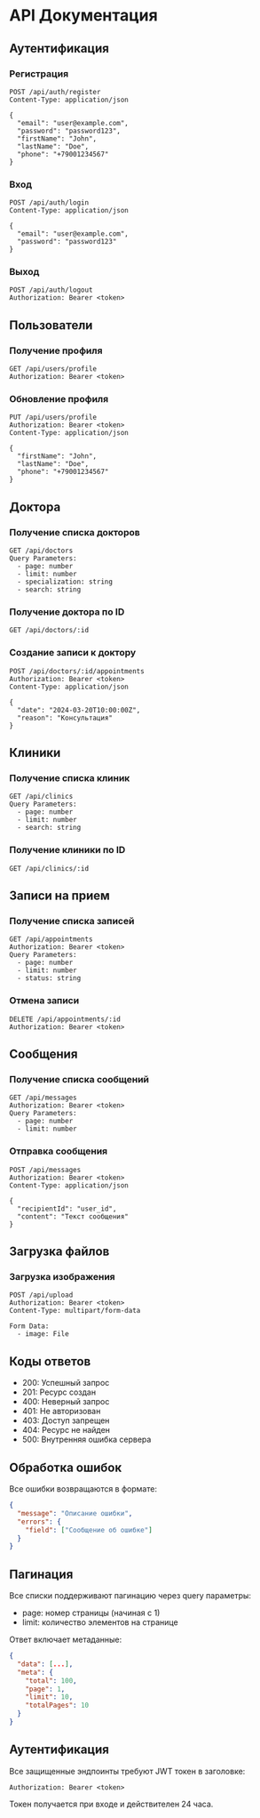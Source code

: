 # API Документация

## Аутентификация

### Регистрация
```http
POST /api/auth/register
Content-Type: application/json

{
  "email": "user@example.com",
  "password": "password123",
  "firstName": "John",
  "lastName": "Doe",
  "phone": "+79001234567"
}
```

### Вход
```http
POST /api/auth/login
Content-Type: application/json

{
  "email": "user@example.com",
  "password": "password123"
}
```

### Выход
```http
POST /api/auth/logout
Authorization: Bearer <token>
```

## Пользователи

### Получение профиля
```http
GET /api/users/profile
Authorization: Bearer <token>
```

### Обновление профиля
```http
PUT /api/users/profile
Authorization: Bearer <token>
Content-Type: application/json

{
  "firstName": "John",
  "lastName": "Doe",
  "phone": "+79001234567"
}
```

## Доктора

### Получение списка докторов
```http
GET /api/doctors
Query Parameters:
  - page: number
  - limit: number
  - specialization: string
  - search: string
```

### Получение доктора по ID
```http
GET /api/doctors/:id
```

### Создание записи к доктору
```http
POST /api/doctors/:id/appointments
Authorization: Bearer <token>
Content-Type: application/json

{
  "date": "2024-03-20T10:00:00Z",
  "reason": "Консультация"
}
```

## Клиники

### Получение списка клиник
```http
GET /api/clinics
Query Parameters:
  - page: number
  - limit: number
  - search: string
```

### Получение клиники по ID
```http
GET /api/clinics/:id
```

## Записи на прием

### Получение списка записей
```http
GET /api/appointments
Authorization: Bearer <token>
Query Parameters:
  - page: number
  - limit: number
  - status: string
```

### Отмена записи
```http
DELETE /api/appointments/:id
Authorization: Bearer <token>
```

## Сообщения

### Получение списка сообщений
```http
GET /api/messages
Authorization: Bearer <token>
Query Parameters:
  - page: number
  - limit: number
```

### Отправка сообщения
```http
POST /api/messages
Authorization: Bearer <token>
Content-Type: application/json

{
  "recipientId": "user_id",
  "content": "Текст сообщения"
}
```

## Загрузка файлов

### Загрузка изображения
```http
POST /api/upload
Authorization: Bearer <token>
Content-Type: multipart/form-data

Form Data:
  - image: File
```

## Коды ответов

- 200: Успешный запрос
- 201: Ресурс создан
- 400: Неверный запрос
- 401: Не авторизован
- 403: Доступ запрещен
- 404: Ресурс не найден
- 500: Внутренняя ошибка сервера

## Обработка ошибок

Все ошибки возвращаются в формате:
```json
{
  "message": "Описание ошибки",
  "errors": {
    "field": ["Сообщение об ошибке"]
  }
}
```

## Пагинация

Все списки поддерживают пагинацию через query параметры:
- page: номер страницы (начиная с 1)
- limit: количество элементов на странице

Ответ включает метаданные:
```json
{
  "data": [...],
  "meta": {
    "total": 100,
    "page": 1,
    "limit": 10,
    "totalPages": 10
  }
}
```

## Аутентификация

Все защищенные эндпоинты требуют JWT токен в заголовке:
```
Authorization: Bearer <token>
```

Токен получается при входе и действителен 24 часа. 